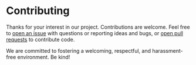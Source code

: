 # Contributing

Thanks for your interest in our project. Contributions are welcome. Feel free to [open an issue](https://github.com/db-ui/base/issues/new) with questions or reporting ideas and bugs, or [open pull requests](https://github.com/db-ui/base/compare) to contribute code.

We are committed to fostering a welcoming, respectful, and harassment-free environment. Be kind!
